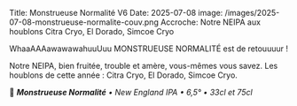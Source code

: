 Title: Monstrueuse Normalité V6
Date: 2025-07-08
image: /images/2025-07-08-monstrueuse-normalite-couv.png
Accroche: Notre NEIPA aux houblons Citra Cryo, El Dorado, Simcoe Cryo

WhaaAAAawawawahuuUuu MONSTRUEUSE NORMALITÉ est de retouuuur !

Notre NEIPA, bien fruitée, trouble et amère, vous-mêmes vous savez.
Les houblons de cette année : Citra Cryo, El Dorado, Simcoe Cryo.

🧃 ***Monstrueuse Normalité** • New England IPA • 6,5° • 33cl et 75cl*









